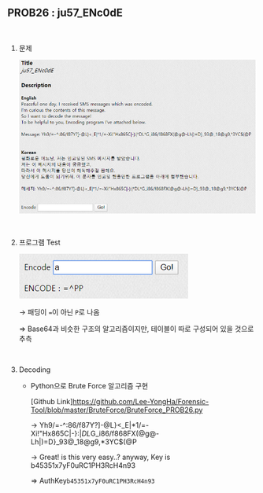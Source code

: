 ## PROB26 : ju57_ENc0dE

<br>

1. 문제

   ![](./images/1588002815335.png)

<br>

2. 프로그램 Test

   ![1588003296990](./images/1588003296990.png)

   → 패딩이 `=`이 아닌 `P`로 나옴
   
   ⇒ Base64과 비슷한 구조의 알고리즘이지만, 테이블이 따로 구성되어 있을 것으로 추측

<br>

3. Decoding

   - Python으로 Brute Force 알고리즘 구현
   
     [Github Link]https://github.com/Lee-YongHa/Forensic-Tool/blob/master/BruteForce/BruteForce_PROB26.py
   
      → Yh9/=-^:86/f87Y?]-@L}<_E|*1/=-Xi!"Hx865C|-}:|*DL*G_i86/f868FX(@g@-Lh|)=D}_93@_18@g9,*3YC$(@P
   
      → Great! is this very easy..? anyway, Key is b45351x7yF0uRC1PH3RcH4n93
   
      ⇒ AuthKey`b45351x7yF0uRC1PH3RcH4n93`
